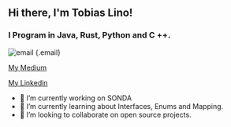 ## Hi there, I'm Tobias Lino!

### I Program in Java, Rust, Python and C ++.

![email](https://user-images.githubusercontent.com/50988433/88834248-f0ed8e80-d1a9-11ea-9a00-9fe9c79e1c2f.png) {.email}

[My Medium](https://medium.com/@tobias.lino)

[My Linkedin](https://www.linkedin.com/in/tobiaslino)

- 🔭 I’m currently working on SONDA
- 🌱 I’m currently learning about Interfaces, Enums and Mapping.
- 👯 I’m looking to collaborate on open source projects.
